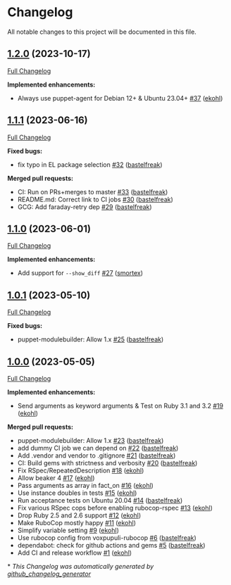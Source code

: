 # Changelog

All notable changes to this project will be documented in this file.

## [1.2.0](https://github.com/voxpupuli/beaker_puppet_helpers/tree/1.2.0) (2023-10-17)

[Full Changelog](https://github.com/voxpupuli/beaker_puppet_helpers/compare/1.1.1...1.2.0)

**Implemented enhancements:**

- Always use puppet-agent for Debian 12+ & Ubuntu 23.04+ [\#37](https://github.com/voxpupuli/beaker_puppet_helpers/pull/37) ([ekohl](https://github.com/ekohl))

## [1.1.1](https://github.com/voxpupuli/beaker_puppet_helpers/tree/1.1.1) (2023-06-16)

[Full Changelog](https://github.com/voxpupuli/beaker_puppet_helpers/compare/1.1.0...1.1.1)

**Fixed bugs:**

- fix typo in EL package selection [\#32](https://github.com/voxpupuli/beaker_puppet_helpers/pull/32) ([bastelfreak](https://github.com/bastelfreak))

**Merged pull requests:**

- CI: Run on PRs+merges to master [\#33](https://github.com/voxpupuli/beaker_puppet_helpers/pull/33) ([bastelfreak](https://github.com/bastelfreak))
- README.md: Correct link to CI jobs [\#30](https://github.com/voxpupuli/beaker_puppet_helpers/pull/30) ([bastelfreak](https://github.com/bastelfreak))
- GCG: Add faraday-retry dep [\#29](https://github.com/voxpupuli/beaker_puppet_helpers/pull/29) ([bastelfreak](https://github.com/bastelfreak))

## [1.1.0](https://github.com/voxpupuli/beaker_puppet_helpers/tree/1.1.0) (2023-06-01)

[Full Changelog](https://github.com/voxpupuli/beaker_puppet_helpers/compare/1.0.1...1.1.0)

**Implemented enhancements:**

- Add support for `--show_diff` [\#27](https://github.com/voxpupuli/beaker_puppet_helpers/pull/27) ([smortex](https://github.com/smortex))

## [1.0.1](https://github.com/voxpupuli/beaker_puppet_helpers/tree/1.0.1) (2023-05-10)

[Full Changelog](https://github.com/voxpupuli/beaker_puppet_helpers/compare/1.0.0...1.0.1)

**Fixed bugs:**

- puppet-modulebuilder: Allow 1.x [\#25](https://github.com/voxpupuli/beaker_puppet_helpers/pull/25) ([bastelfreak](https://github.com/bastelfreak))

## [1.0.0](https://github.com/voxpupuli/beaker_puppet_helpers/tree/1.0.0) (2023-05-05)

[Full Changelog](https://github.com/voxpupuli/beaker_puppet_helpers/compare/5cc9e2e0e2a6a3541502bb1aae961071a8b96157...1.0.0)

**Implemented enhancements:**

- Send arguments as keyword arguments & Test on Ruby 3.1 and 3.2 [\#19](https://github.com/voxpupuli/beaker_puppet_helpers/pull/19) ([ekohl](https://github.com/ekohl))

**Merged pull requests:**

- puppet-modulebuilder: Allow 1.x [\#23](https://github.com/voxpupuli/beaker_puppet_helpers/pull/23) ([bastelfreak](https://github.com/bastelfreak))
- add dummy CI job we can depend on [\#22](https://github.com/voxpupuli/beaker_puppet_helpers/pull/22) ([bastelfreak](https://github.com/bastelfreak))
- Add .vendor and vendor to .gitignore [\#21](https://github.com/voxpupuli/beaker_puppet_helpers/pull/21) ([bastelfreak](https://github.com/bastelfreak))
- CI: Build gems with strictness and verbosity [\#20](https://github.com/voxpupuli/beaker_puppet_helpers/pull/20) ([bastelfreak](https://github.com/bastelfreak))
- Fix RSpec/RepeatedDescription [\#18](https://github.com/voxpupuli/beaker_puppet_helpers/pull/18) ([ekohl](https://github.com/ekohl))
- Allow beaker 4 [\#17](https://github.com/voxpupuli/beaker_puppet_helpers/pull/17) ([ekohl](https://github.com/ekohl))
- Pass arguments as array in fact\_on [\#16](https://github.com/voxpupuli/beaker_puppet_helpers/pull/16) ([ekohl](https://github.com/ekohl))
- Use instance doubles in tests [\#15](https://github.com/voxpupuli/beaker_puppet_helpers/pull/15) ([ekohl](https://github.com/ekohl))
- Run acceptance tests on Ubuntu 20.04 [\#14](https://github.com/voxpupuli/beaker_puppet_helpers/pull/14) ([bastelfreak](https://github.com/bastelfreak))
- Fix various RSpec cops before enabling rubocop-rspec [\#13](https://github.com/voxpupuli/beaker_puppet_helpers/pull/13) ([ekohl](https://github.com/ekohl))
- Drop Ruby 2.5 and 2.6 support [\#12](https://github.com/voxpupuli/beaker_puppet_helpers/pull/12) ([ekohl](https://github.com/ekohl))
- Make RuboCop mostly happy [\#11](https://github.com/voxpupuli/beaker_puppet_helpers/pull/11) ([ekohl](https://github.com/ekohl))
- Simplify variable setting [\#9](https://github.com/voxpupuli/beaker_puppet_helpers/pull/9) ([ekohl](https://github.com/ekohl))
- Use rubocop config from voxpupuli-rubocop [\#6](https://github.com/voxpupuli/beaker_puppet_helpers/pull/6) ([bastelfreak](https://github.com/bastelfreak))
- dependabot: check for github actions and gems [\#5](https://github.com/voxpupuli/beaker_puppet_helpers/pull/5) ([bastelfreak](https://github.com/bastelfreak))
- Add CI and release workflow [\#1](https://github.com/voxpupuli/beaker_puppet_helpers/pull/1) ([ekohl](https://github.com/ekohl))



\* *This Changelog was automatically generated by [github_changelog_generator](https://github.com/github-changelog-generator/github-changelog-generator)*

